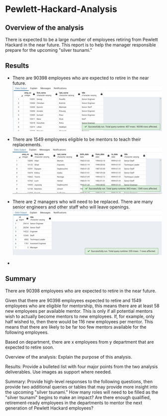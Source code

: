 # Pewlett-Hackard-Analysis

## Overview of the analysis
There is expected to be a large number of employees retiring from Pewlett Hackard in the near future. This report is to help the manager responsible prepare for the upcoming "silver tsunami."

## Results
- There are 90398 employees who are expected to retire in the near future.
![Employees who are expected to retire](https://github.com/MServ/Pewlett-Hackard-Analysis/blob/main/Images/Duplicates_removed.png)

- There are 1549 employees eligible to be mentors to teach their replacements.
![Eligible mentors](https://github.com/MServ/Pewlett-Hackard-Analysis/blob/main/Images/Mentorship_eligibility.png)

- There are 2 managers who will need to be replaced. There are many senior engineers and other staff who will leave openings.
![Retiring by title](https://github.com/MServ/Pewlett-Hackard-Analysis/blob/main/Images/Retiring_by_title.png)

- 

## Summary
There are 90398 employees who are expected to retire in the near future.


Given that there are 90398 employees expected to retire and 1549 employees who are eligible for mentorship, this means there are at least 58 new employees per available mentor. This is only if all potential mentors wish to actually become mentors to new employees. If, for example, only half wished to, then there would be 116 new employees per mentor. This means that there are likely to be far too few mentors available for the following employees.


Based on department, there are x employees from y department that are expected to retire soon. 


Overview of the analysis: Explain the purpose of this analysis.

Results: Provide a bulleted list with four major points from the two analysis deliverables. Use images as support where needed.

Summary: Provide high-level responses to the following questions, then provide two additional queries or tables that may provide more insight into the upcoming "silver tsunami."
  How many roles will need to be filled as the "silver tsunami" begins to make an impact?
  Are there enough qualified, retirement-ready employees in the departments to mentor the next generation of Pewlett Hackard employees?
